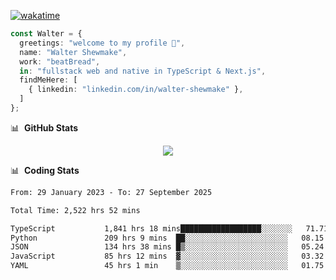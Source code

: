 [![wakatime](https://wakatime.com/badge/user/633611a5-2410-4a66-96ad-ce6a6df384d0.svg)](https://wakatime.com/@633611a5-2410-4a66-96ad-ce6a6df384d0)

```ts
const Walter = {
  greetings: "welcome to my profile 👋",
  name: "Walter Shewmake",
  work: "beatBread",
  in: "fullstack web and native in TypeScript & Next.js",
  findMeHere: [
    { linkedin: "linkedin.com/in/walter-shewmake" },
  ]
};
```

📊 &nbsp;**GitHub Stats**

<p align="center">
<img src="https://streak-stats.demolab.com?user=waltershewmake&theme=monokai&short_numbers=true)](https://git.io/streak-stats" />
</p>

📊 &nbsp;**Coding Stats**

<!--![Wwakatime stats](https://github-readme-stats.vercel.app/api/wakatime?username=waltershewmake&hide_title=true&hide_border=true&langs_count=5&bg_color=00000000&text_color=777)-->


<!--START_SECTION:waka-->

```txt
From: 29 January 2023 - To: 27 September 2025

Total Time: 2,522 hrs 52 mins

TypeScript           1,841 hrs 18 mins██████████████████░░░░░░░   71.71 %
Python               209 hrs 9 mins  ██░░░░░░░░░░░░░░░░░░░░░░░   08.15 %
JSON                 134 hrs 38 mins █▒░░░░░░░░░░░░░░░░░░░░░░░   05.24 %
JavaScript           85 hrs 12 mins  ▓░░░░░░░░░░░░░░░░░░░░░░░░   03.32 %
YAML                 45 hrs 1 min    ▒░░░░░░░░░░░░░░░░░░░░░░░░   01.75 %
```

<!--END_SECTION:waka-->
